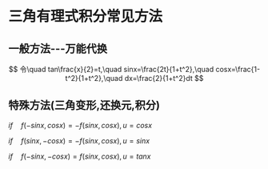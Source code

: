 # 三角有理式积分常见方法

## 一般方法---万能代换

$$
令\quad tan\frac{x}{2}=t,\quad sinx=\frac{2t}{1+t^2},\quad cosx=\frac{1-t^2}{1+t^2},\quad dx=\frac{2}{1+t^2}dt
$$

## 特殊方法(三角变形,还换元,积分)

$if\quad f(-sinx,cosx)=-f(sinx,cosx),u=cosx$

$if\quad f(sinx,-cosx)=-f(sinx,cosx),u=sinx$

$if\quad f(-sinx,-cosx)=f(sinx,cosx),u=tanx$

